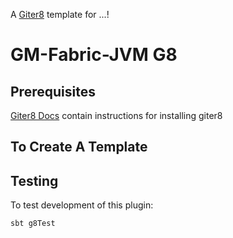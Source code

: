 A [Giter8][g8] template for ...!

# GM-Fabric-JVM G8

## Prerequisites

[Giter8 Docs][docs] contain instructions for installing giter8

## To Create A Template

## Testing

To test development of this plugin:

```
sbt g8Test
```

[g8]: http://www.foundweekends.org/giter8/
[docs]: http://www.foundweekends.org/giter8/setup.html
